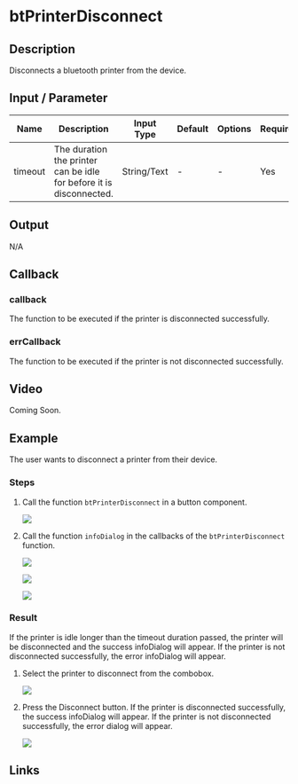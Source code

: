 # btPrinterDisconnect

## Description

Disconnects a bluetooth printer from the device.

## Input / Parameter

| Name | Description | Input Type | Default | Options | Required |
| ------ | ------ | ------ | ------ | ------ | ------ |
| timeout | The duration the printer can be idle for before it is disconnected. | String/Text | - | - | Yes |

## Output

N/A

## Callback

### callback

The function to be executed if the printer is disconnected successfully.

### errCallback

The function to be executed if the printer is not disconnected successfully.

## Video

Coming Soon.

<!-- Format: [![Video]({image-path}?raw=true)]({url-link}) -->

## Example

The user wants to disconnect a printer from their device.

<!-- Share a scenario, like a user requirements. -->

### Steps

1. Call the function `btPrinterDisconnect` in a button component. 

    ![](../btPrinterDisconnect/btPrinterDisconnect-step-1.png?raw=true)

2. Call the function `infoDialog` in the callbacks of the `btPrinterDisconnect` function.

    ![](../btPrinterDisconnect/btPrinterDisconnect-step-2.png?raw=true)

    ![](../btPrinterDisconnect/btPrinterDisconnect-step-3.png?raw=true)

    ![](../btPrinterDisconnect/btPrinterDisconnect-step-4.png?raw=true)

<!-- Show the steps and share some screenshots.

1. .....

Format: ![]({image-path}?raw=true) -->

### Result

If the printer is idle longer than the timeout duration passed, the printer will be disconnected and the success infoDialog will appear. If the printer is not disconnected successfully, the error infoDialog will appear.

1. Select the printer to disconnect from the combobox. 
    
    ![](../btPrinterConnect/btPrinterConnect-result-1.jpg)

2. Press the Disconnect button. If the printer is disconnected successfully, the success infoDialog will appear. If the printer is not disconnected successfully, the error dialog will appear.

    ![](../btPrinterConnect/btPrinterConnect-result-2.jpg)

<!-- Explain the output.

Format: ![]({image-path}?raw=true) -->

## Links